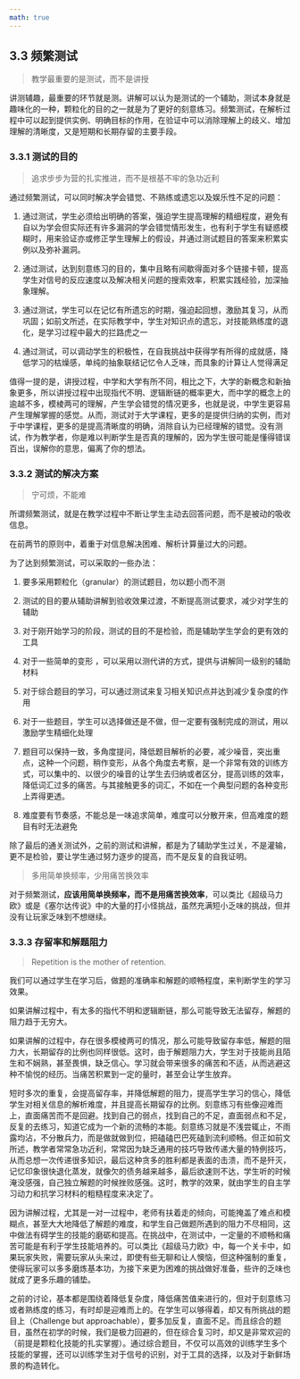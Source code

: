```yaml
---
math: true
---
```


## 3.3 频繁测试

> 教学最重要的是测试，而不是讲授

讲测辅趣，最重要的环节就是测。讲解可以认为是测试的一个辅助，测试本身就是趣味化的一种，颗粒化的目的之一就是为了更好的刻意练习。频繁测试，在解析过程中可以起到提供实例、明确目标的作用，在验证中可以消除理解上的歧义、增加理解的清晰度，又是短期和长期存留的主要手段。

### 3.3.1 测试的目的

> 追求步步为营的扎实推进，而不是根基不牢的急功近利

通过频繁测试，可以同时解决学会错觉、不熟练或遗忘以及娱乐性不足的问题：

1. 通过测试，学生必须给出明确的答案，强迫学生提高理解的精细程度，避免有自以为学会但实际还有许多漏洞的学会错觉情形发生，也有利于学生有疑惑模糊时，用来验证亦或修正学生理解上的假设，并通过测试题目的答案来积累实例以及弥补漏洞。

1. 通过测试，达到刻意练习的目的，集中且略有间歇得面对多个链接卡顿，提高学生对信号的反应速度以及解决相关问题的搜索效率，积累实践经验，加深抽象理解。

1. 通过测试，学生可以在记忆有所遗忘的时期，强迫起回想，激励其复习，从而巩固；如前文所述，在实际教学中，学生对知识点的遗忘，对技能熟练度的退化，是学习过程中最大的拦路虎之一

1. 通过测试，可以调动学生的积极性，在自我挑战中获得学有所得的成就感，降低学习的枯燥感，单纯的抽象联结记忆令人乏味，而具象的计算让人觉得满足

值得一提的是，讲授过程，中学和大学有所不同，相比之下，大学的新概念和新抽象更多，所以讲授过程中出现指代不明、逻辑断链的概率更大，而中学的概念上的逾越不多，模棱两可的理解，产生学会错觉的情况更多，也就是说，中学生更容易产生理解掌握的感觉。从而，测试对于大学课程，更多的是提供归纳的实例，而对于中学课程，更多的是提高清晰度的明确，消除自认为已经理解的错觉。没有测试，作为教学者，你是难以判断学生是否真的理解的，因为学生很可能是懂得错误百出，误解你的意思，偏离了你的想法。

### 3.3.2 测试的解决方案

> 宁可烦，不能难

所谓频繁测试，就是在教学过程中不断让学生主动去回答问题，而不是被动的吸收信息。

在前两节的原则中，着重于对信息解决困难、解析计算量过大的问题。

为了达到频繁测试，可以采取的一些办法：

1. 要多采用颗粒化（granular）的测试题目，勿以题小而不测

1. 测试的目的要从辅助讲解到验收效果过渡，不断提高测试要求，减少对学生的辅助

1. 对于刚开始学习的阶段，测试的目的不是检验，而是辅助学生学会的更有效的工具

1. 对于一些简单的变形 ，可以采用以测代讲的方式，提供与讲解同一级别的辅助材料

1. 对于综合题目的学习，可以通过测试来复习相关知识点并达到减少复杂度的作用

1. 对于一些题目，学生可以选择做还是不做，但一定要有强制完成的测试，用以激励学生精细化处理

1. 题目可以保持一致，多角度提问，降低题目解析的必要，减少噪音，突出重点，这种一个问题，稍作变形，从各个角度去考察，是一个非常有效的训练方式，可以集中的、以很少的噪音的让学生去归纳或者区分，提高训练的效率，降低词汇过多的痛苦。与其接触更多的词汇，不如在一个典型问题的各种变形上弄得更透。

1. 难度要有节奏感，不能总是一味追求简单，难度可以分散开来，但高难度的题目有时无法避免

除了最后的通关测试外，之前的测试和讲解，都是为了辅助学生过关，不是灌输，更不是检验，要让学生通过努力逐步的提高，而不是反复的自我证明。

> 多用简单换频率，少用痛苦换效率

对于频繁测试，**应该用简单换频率，而不是用痛苦换效率**，可以类比《超级马力欧》或是《塞尔达传说》中的大量的打小怪挑战，虽然充满短小乏味的挑战，但并没有让玩家乏味到不想继续。

### 3.3.3 存留率和解题阻力

> Repetition is the mother of retention.

我们可以通过学生在学习后，做题的准确率和解题的顺畅程度，来判断学生的学习效果。

如果讲解过程中，有太多的指代不明和逻辑断链，那么可能导致无法留存，解题的阻力趋于无穷大。

如果讲解的过程中，存在很多模棱两可的情况，那么可能导致留存率低，解题的阻力大，长期留存的比例也同样很低。这时，由于解题阻力大，学生对于技能尚且陌生和不娴熟，甚至畏惧，缺乏信心。学习就会带来很多的痛苦和不适，从而逃避这种不愉悦的经历。当痛苦积累到一定的量时，甚至会让学生放弃。

短时多次的重复，会提高留存率，并降低解题的阻力，提高学生学习的信心，降低学生对相关信息的解析难度，并且提高长期留存的比例。刻意练习有些像迎难而上，直面痛苦而不是回避。找到自己的弱点，找到自己的不足，直面弱点和不足，反复的去练习，知道它成为一个新的流畅的本能。刻意练习就是不浅尝辄止，不雨露均沾，不分散兵力，而是做就做到位，把磕磕巴巴死磕到流利顺畅。但正如前文所述，教学者常常急功近利，常常因为缺乏通用的技巧导致传递大量的特例技巧，从而总想一次传递很多知识，最后这种贪多的胜利都是表面的击溃，而不是歼灭，记忆印象很快退化蒸发，就像欠的债务越来越多，最后欲速则不达，学生听的时候淹没感强，自己独立解题的时候挫败感强。这时，教学的效果，就由学生的自主学习动力和抗学习材料的粗糙程度来决定了。

因为讲解过程，尤其是一对一过程中，老师有扶着走的倾向，可能掩盖了难点和模糊点，甚至大大地降低了解题的难度，和学生自己做题所遇到的阻力不尽相同，这中做法有碍学生的技能的磨砺和提高。在挑战中，在测试中，一定量的不顺畅和痛苦可能是有利于学生技能培养的。可以类比《超级马力欧》中，每一个关卡中，如果玩家失败，需要玩家从头来过，即使有些无聊和让人懊恼，但这种强制的重复，使得玩家可以多多磨炼基本功，为接下来更为困难的挑战做好准备，些许的乏味也就成了更多乐趣的铺垫。

之前的讨论，基本都是围绕着降低复杂度，降低痛苦值来进行的，但对于刻意练习或者熟练度的练习，有时却是迎难而上的。在学生可以够得着，却又有所挑战的题目上（Challenge but approachable），要多加反复，直面不足。而且综合的题目，虽然在初学的时候，我们是极力回避的，但在综合复习时，却又是非常欢迎的（前提是颗粒化技能的扎实掌握）。通过综合题目，不仅可以高效的训练学生多个技能的掌握，还可以训练学生对于信号的识别，对于工具的选择，以及对于新鲜场景的构造转化。